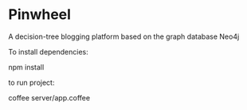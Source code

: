 Pinwheel
========

A decision-tree blogging platform based on the graph database Neo4j

To install dependencies:

npm install

to run project:

coffee server/app.coffee

